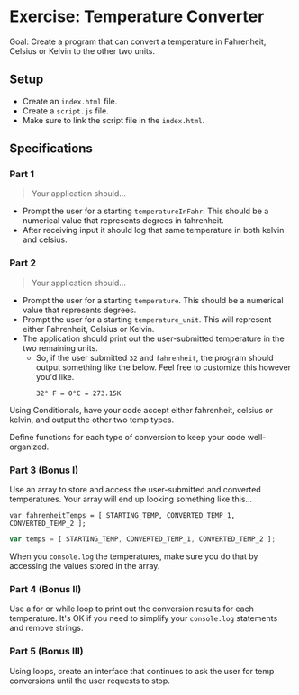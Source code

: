 # Exercise: Temperature Converter

Goal: Create a program that can convert a temperature in Fahrenheit, Celsius or Kelvin to the other two units.

## Setup

* Create an `index.html` file.
* Create a `script.js` file.
* Make sure to link the script file in the `index.html`.

## Specifications

### Part 1

>Your application should...

* Prompt the user for a starting `temperatureInFahr`. This should be a numerical value that represents degrees in fahrenheit.
* After receiving input it should log that same temperature in both kelvin and celsius.

### Part 2

> Your application should...

* Prompt the user for a starting `temperature`. This should be a numerical value that represents degrees.
* Prompt the user for a starting `temperature_unit`. This will represent either Fahrenheit, Celsius or Kelvin.
* The application should print out the user-submitted temperature in the two remaining units.
  * So, if the user submitted `32` and `fahrenheit`, the program should output something like the below. Feel free to customize this however you'd like.
    ```text
    32° F = 0°C = 273.15K
    ```

Using Conditionals, have your code accept either fahrenheit, celsius or kelvin, and output the other two temp types.

Define functions for each type of conversion to keep your code well-organized.

### Part 3 (Bonus I)

Use an array to store and access the user-submitted and converted temperatures. Your array will end up looking something like this...

`var fahrenheitTemps = [ STARTING_TEMP, CONVERTED_TEMP_1, CONVERTED_TEMP_2 ];`
```js
var temps = [ STARTING_TEMP, CONVERTED_TEMP_1, CONVERTED_TEMP_2 ];
```

When you `console.log` the temperatures, make sure you do that by accessing the values stored in the array.

### Part 4 (Bonus II)

Use a for or while loop to print out the conversion results for each temperature. It's OK if you need to simplify your `console.log` statements and remove strings.  

### Part 5 (Bonus III)

Using loops, create an interface that continues to ask the user for temp conversions until the user requests to stop.
